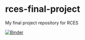 # rces-final-project
My final project repository for RCES


[![Binder](https://mybinder.org/badge_logo.svg)](https://mybinder.org/v2/gh/hdl2115/rces-final-project/main)
